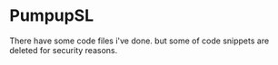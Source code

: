 # PumpupSL


There have some code files i've done. but some of code snippets are deleted for security reasons.


